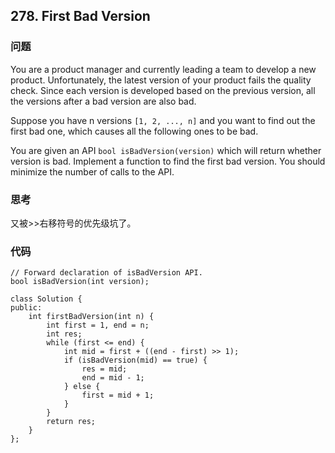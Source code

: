 ## 278. First Bad Version

### 问题
You are a product manager and currently leading a team to develop a new product. Unfortunately, the latest version of your product fails the quality check. Since each version is developed based on the previous version, all the versions after a bad version are also bad.

Suppose you have n versions `[1, 2, ..., n]` and you want to find out the first bad one, which causes all the following ones to be bad.

You are given an API `bool isBadVersion(version)` which will return whether version is bad. Implement a function to find the first bad version. You should minimize the number of calls to the API.

### 思考
又被>>右移符号的优先级坑了。

### 代码
```
// Forward declaration of isBadVersion API.
bool isBadVersion(int version);

class Solution {
public:
    int firstBadVersion(int n) {
        int first = 1, end = n;
        int res;
        while (first <= end) {
            int mid = first + ((end - first) >> 1);
            if (isBadVersion(mid) == true) {
                res = mid;
                end = mid - 1;
            } else {
                first = mid + 1;
            }
        }
        return res;
    }
};

```

